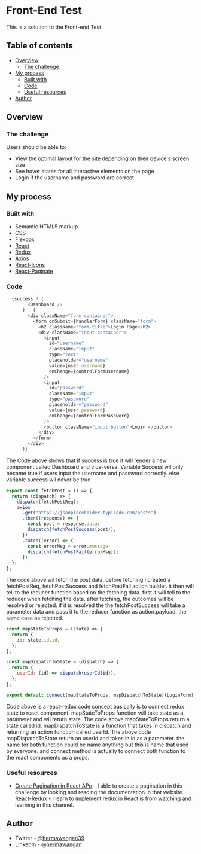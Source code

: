 # Front-End Test

This is a solution to the Front-end Test.

## Table of contents

- [Overview](#overview)
  - [The challenge](#the-challenge)
- [My process](#my-process)
  - [Built with](#built-with)
  - [Code](#code)
  - [Useful resources](#useful-resources)
- [Author](#author)

## Overview

### The challenge

Users should be able to:

- View the optimal layout for the site depending on their device's screen size
- See hover states for all interactive elements on the page
- Login if the username and password are correct

## My process

### Built with

- Semantic HTML5 markup
- CSS
- Flexbox
- [React](https://reactjs.org/)
- [Redux](https://redux.js.org/)
- [Axios](https://axios-http.com/)
- [React-Icons](https://react-icons.github.io/react-icons/search)
- [React-Paginate](https://www.npmjs.com/package/react-paginate)

### Code

```JavaScript
  {success ? (
        <Dashboard />
      ) : (
        <div className="form-container">
          <form onSubmit={handlerForm} className="form">
            <h2 className="form-title">Login Page</h2>
            <div className="input-container">
              <input
                id="username"
                className="input"
                type="text"
                placeholder="username"
                value={user.username}
                onChange={controlFormUsername}
              />
              <input
                id="password"
                className="input"
                type="password"
                placeholder="password"
                value={user.password}
                onChange={controlFormPassword}
              />
              <button className="input button">Login </button>
            </div>
          </form>
        </div>
      )}
```

The Code above shows that if success is true it will render a new component called Dashboard and vice-versa. Variable Success wil only became true if users input the username and password correctly. else variable success wil never be true

```js
export const fetchPost = () => {
  return (dispatch) => {
    dispatch(fetchPostReq);
    axios
      .get("https://jsonplaceholder.typicode.com/posts")
      .then((response) => {
        const post = response.data;
        dispatch(fetchPostSuccess(post));
      })
      .catch((error) => {
        const errorMsg = error.message;
        dispatch(fetchPostFail(errorMsg));
      });
  };
};
```

The code above wil fetch the post data. before fetching i created a fetchPostReq, fetchPostSuccess and fetchPostFail action builder. it then will tell to the reducer function based on the fetching data. first it will tell to the reducer when fetching the data. after fetching, the outcomes will be resolved or rejected. if it is resolved the the fetchPostSuccess will take a parameter data and pass it to the reducer function as action.payload. the same case as rejected.

```js
const mapStateToProps = (state) => {
  return {
    id: state.id.id,
  };
};

const mapDispatchToState = (dispatch) => {
  return {
    userId: (id) => dispatch(userId(id)),
  };
};

export default connect(mapStateToProps, mapDispatchToState)(LoginForm);
```

Code above is a react-redux code concept basically is to connect redux state to react component. mapStateToProps function will take state as a parameter and wil return state. The code above mapStateToProps return a state called id. mapDispatchToState is a function that takes in dispatch and returning an action function called userId. The above code mapDispatchToState return an userId and takes in id as a parameter. the name for both function could be name anything but this is name that used by everyone. and connect method is actually to connect both function to the react components as a props.

### Useful resources

- [Create Pagination in React APp](https://medium.com/how-to-react/create-pagination-in-react-js-using-react-hooks-c3c582ff5a96) - I able to create a pagination in this challenge by looking and reading the documentation in that website. -[React-Redux](https://www.youtube.com/playlist?list=PLC3y8-rFHvwheJHvseC3I0HuYI2f46oAK) - I learn to implement redux in React is from watching and learning in this channel.

## Author

- Twitter - [@hermawangan39](https://twitter.com/hermawangan39)
- LinkedIn - [@hermawangan](https://www.linkedin.com/in/hermawan-gan/)
